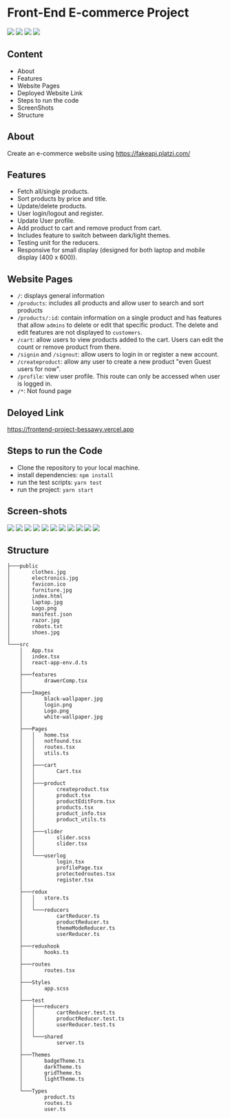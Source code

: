 # Front-End E-commerce Project

![](https://camo.githubusercontent.com/2a2978d145faf7cdcd17d6ce34255492ec41e691923b5d83861ad737f7a14974/68747470733a2f2f696d672e736869656c64732e696f2f62616467652f52656163742d762e31382d626c7565)
![](https://camo.githubusercontent.com/62f999bcedf010f2692b9221d41934ae1f8a5730beb503c1410faf588daa0b73/68747470733a2f2f696d672e736869656c64732e696f2f62616467652f52656475782d762e312e392d707572706c65)
![](https://camo.githubusercontent.com/2bf36eec8ef29949a861bc870dbe16640929821eb995924d0a31b28e6ec1d407/68747470733a2f2f696d672e736869656c64732e696f2f62616467652f547970655363726970742d762e342e392d677265656e)
![](https://camo.githubusercontent.com/225d35772b9751928d12ee689bccb63956b6ce97d056fcabfef0b2a63a9ef30c/68747470733a2f2f696d672e736869656c64732e696f2f62616467652f534153532d762e342e392d686f7470696e6b)

## Content

- About
- Features
- Website Pages
- Deployed Website Link
- Steps to run the code
- ScreenShots
- Structure

## About

Create an e-commerce website using [ https://fakeapi.platzi.com/ ]( https://fakeapi.platzi.com/ )

## Features

- Fetch all/single products.
- Sort products by price and title.
- Update/delete products. 
- User login/logout and register.
- Update User profile.
- Add product to cart and remove product from cart.
- Includes feature to switch between dark/light themes.
- Testing unit for the reducers.
- Responsive for small display (designed for both laptop and mobile display (400 x 600)).


## Website Pages

- `/`: displays general information
- `/products`: includes all products and allow user to search and sort products
- `/products/:id`: contain information on a single product and has features that allow `admins` to delete or edit that specific product. The delete and edit features are not displayed to `customers`.
- `/cart`: allow users to view products added to the cart. Users can edit the count or remove product from there.
- `/signin` and `/signout`: allow users to login in or register a new account.
- `/createproduct`: allow any user to create a new product "even Guest users for now".
- `/profile`: view user profile. This route can only be accessed when user is logged in.
- `/*`: Not found page

## Deloyed Link

[https://frontend-project-bessawy.vercel.app ](https://frontend-project-bessawy.vercel.app)

## Steps to run the Code

- Clone the repository to your local machine.
- install dependencies: `npm install`
- run the test scripts: `yarn test`
- run the project: `yarn start`

## Screen-shots 

![](/screenshots/home1.PNG)
![](/screenshots/home2.PNG)
![](/screenshots/product.PNG)
![](/screenshots/product2.PNG)
![](/screenshots/productinfo.PNG)
![](/screenshots/createproduct.PNG)
![](/screenshots/signin.PNG)
![](/screenshots/signup.PNG)
![](/screenshots/userprofile.PNG)
![](/screenshots/smalldisplay.PNG)
![](/screenshots/display2.PNG)

## Structure

```
├───public
│       clothes.jpg
│       electronics.jpg
│       favicon.ico
│       furniture.jpg
│       index.html
│       laptop.jpg
│       Logo.png
│       manifest.json
│       razor.jpg
│       robots.txt
│       shoes.jpg
│
└───src
    │   App.tsx
    │   index.tsx
    │   react-app-env.d.ts
    │
    ├───features
    │       drawerComp.tsx
    │
    ├───Images
    │       black-wallpaper.jpg
    │       login.png
    │       Logo.png
    │       white-wallpaper.jpg
    │
    ├───Pages
    │   │   home.tsx
    │   │   notfound.tsx
    │   │   routes.tsx
    │   │   utils.ts
    │   │
    │   ├───cart
    │   │       Cart.tsx
    │   │
    │   ├───product
    │   │       createproduct.tsx
    │   │       product.tsx
    │   │       productEditForm.tsx
    │   │       products.tsx
    │   │       product_info.tsx
    │   │       product_utils.ts
    │   │
    │   ├───slider
    │   │       slider.scss
    │   │       slider.tsx
    │   │
    │   └───userlog
    │           login.tsx
    │           profilePage.tsx
    │           protectedroutes.tsx
    │           register.tsx
    │
    ├───redux
    │   │   store.ts
    │   │
    │   └───reducers
    │           cartReducer.ts
    │           productReducer.ts
    │           themeModeReducer.ts
    │           userReducer.ts
    │
    ├───reduxhook
    │       hooks.ts
    │
    ├───routes
    │       routes.tsx
    │       
    ├───Styles
    │       app.scss
    │
    ├───test
    │   ├───reducers
    │   │       cartReducer.test.ts
    │   │       productReducer.test.ts
    │   │       userReducer.test.ts
    │   │
    │   └───shared
    │           server.ts
    │
    ├───Themes
    │       badgeTheme.ts
    │       darkTheme.ts
    │       gridTheme.ts
    │       lightTheme.ts
    │
    └───Types
            product.ts
            routes.ts
            user.ts
```

